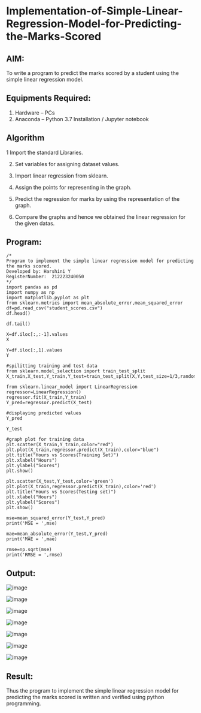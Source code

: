 # Implementation-of-Simple-Linear-Regression-Model-for-Predicting-the-Marks-Scored

## AIM:
To write a program to predict the marks scored by a student using the simple linear regression model.

## Equipments Required:
1. Hardware – PCs
2. Anaconda – Python 3.7 Installation / Jupyter notebook

## Algorithm
1 Import the standard Libraries. 

2. Set variables for assigning dataset values.

3. Import linear regression from sklearn. 

 4. Assign the points for representing in the graph. 

5. Predict the regression for marks by using the representation of the graph. 

6. Compare the graphs and hence we obtained the linear regression for the given datas. 

## Program:
```
/*
Program to implement the simple linear regression model for predicting the marks scored.
Developed by: Harshini Y
RegisterNumber:  212223240050
*/
import pandas as pd
import numpy as np
import matplotlib.pyplot as plt
from sklearn.metrics import mean_absolute_error,mean_squared_error
df=pd.read_csv("student_scores.csv")
df.head()

df.tail()

X=df.iloc[:,:-1].values
X

Y=df.iloc[:,1].values
Y

#spilitting training and test data
from sklearn.model_selection import train_test_split
X_train,X_test,Y_train,Y_test=train_test_split(X,Y,test_size=1/3,random_state=0)

from sklearn.linear_model import LinearRegression
regressor=LinearRegression()
regressor.fit(X_train,Y_train)
Y_pred=regressor.predict(X_test)

#displaying predicted values
Y_pred

Y_test

#graph plot for training data
plt.scatter(X_train,Y_train,color="red")
plt.plot(X_train,regressor.predict(X_train),color="blue")
plt.title("Hours vs Scores(Training Set)")
plt.xlabel("Hours")
plt.ylabel("Scores")
plt.show()

plt.scatter(X_test,Y_test,color='green')
plt.plot(X_train,regressor.predict(X_train),color='red')
plt.title("Hours vs Scores(Testing set)")
plt.xlabel("Hours")
plt.ylabel("Scores")
plt.show()

mse=mean_squared_error(Y_test,Y_pred)
print('MSE = ',mse)

mae=mean_absolute_error(Y_test,Y_pred)
print('MAE = ',mae)

rmse=np.sqrt(mse)
print('RMSE = ',rmse)
```

## Output:
![image](https://github.com/user-attachments/assets/ba34ac79-9bfb-40bc-80cb-744c6231dcc9)

![image](https://github.com/user-attachments/assets/399c129a-6c12-402d-af08-7f9aad5d90ed)

![image](https://github.com/user-attachments/assets/5d813403-a4d9-449f-bd62-bfda48a64084)

![image](https://github.com/user-attachments/assets/e4af45fd-6680-4ef7-a918-4d592ced24e1)

![image](https://github.com/user-attachments/assets/0dd252f4-66df-4b87-9126-453bed6fcb85)

![image](https://github.com/user-attachments/assets/5957cd94-ef8f-4162-9547-f07bbad05165)

![image](https://github.com/user-attachments/assets/07a7dddd-d3b8-4edb-a19c-b68098d84de1)



## Result:
Thus the program to implement the simple linear regression model for predicting the marks scored is written and verified using python programming.
